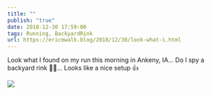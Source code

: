 ```yaml
---
title: ""
publish: "true"
date: 2018-12-30 17:59:00
tags: Running, BackyardRink
url: https://ericmwalk.blog/2018/12/30/look-what-i.html
---
```


Look what I found on my run this morning in Ankeny, IA... Do I spy a backyard rink 👀🏒... Looks like a nice setup 👍

![](https://ericmwalk.blog/uploads/2022/9307472f28.jpg)